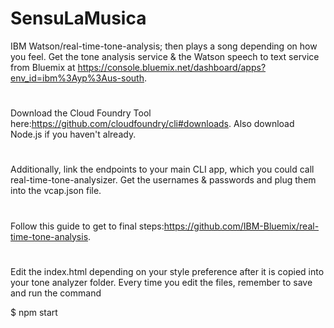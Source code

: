# SensuLaMusica
IBM Watson/real-time-tone-analysis; then plays a song depending on how you feel.
Get the tone analysis service & the Watson speech to text service from Bluemix at https://console.bluemix.net/dashboard/apps?env_id=ibm%3Ayp%3Aus-south.
#
Download the Cloud Foundry Tool here:https://github.com/cloudfoundry/cli#downloads.
Also download Node.js if you haven't already.
#
Additionally, link the endpoints to your main CLI app, which you could call real-time-tone-analysizer. Get the usernames & passwords and plug them into the vcap.json file.
#
Follow this guide to get to final steps:https://github.com/IBM-Bluemix/real-time-tone-analysis.
#
Edit the index.html depending on your style preference after it is copied into your tone analyzer folder.
Every time you edit the files, remember to save and run the command

$ npm start
